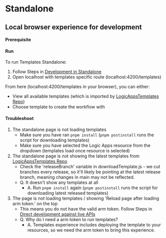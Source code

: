 # Standalone

## Local browser experience for development

#### Prerequisite

#### Run

To run Templates Standalone:

1. Follow Steps in [Development in Standalone](/Development/Standalone)
2. Open localhost with templates specific route (localhost:4200/templates)

From here (localhost:4200/templates in your browser), you can either:

- View all available templates (which is imported by [LogicAppsTemplates Repo](https://github.com/Azure/LogicAppsTemplates/tree/main))
- Choose template to create the workflow with

#### Troubleshoot 

1. The standalone page is not loading templates
   - Make sure you have ran `pnpm install` (`pnpm postinstall` runs the script for downloading templates)
   - Make sure you have selected the Logic Apps resource from the dropdown (templates load once resource is selected)
2. The standalone page is not showing the latest templates from [LogicAppsTemplates Repo](https://github.com/Azure/LogicAppsTemplates/tree/main)
   - Check the 'releaseBranch' variable in downloadTemplate.js - we cut branches every release, so it'll likely be pointing at the latest release branch, meaning changes in main may not be reflected.
   - Q. It doesn't show any templates at all
      - A. Run `pnpm install` again (`pnpm postinstall` runs the script for downloading latest released templates)
3. The page is not loading templates / showing 'Reload page after loading arm token.' on the top
   - This means you do not have the valid arm token. Follow Steps in [Direct development against live APIs](/Development/Standalone)
   - Q. Why do I need a arm token to run templates? 
      - A. Templates experience includes deploying the template to your resources, so we need the arm token to bring this experience.